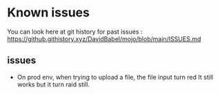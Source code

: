 # Known issues

You can look here at git history for past issues : https://github.githistory.xyz/DavidBabel/mojo/blob/main/ISSUES.md

## issues

- On prod env, when trying to upload a file, the file input turn red
It still works but it turn raid still.
